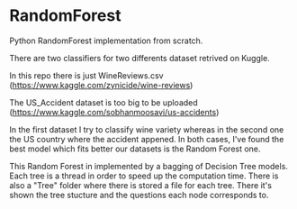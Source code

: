 # RandomForest
Python RandomForest implementation from scratch.

There are two classifiers for two differents dataset retrived on Kuggle.

In this repo there is just WineReviews.csv (https://www.kaggle.com/zynicide/wine-reviews)

The US_Accident dataset is too big to be uploaded (https://www.kaggle.com/sobhanmoosavi/us-accidents)

In the first dataset I try to classify wine variety whereas in the second one the US country where the accident appened.
In both cases, I've found the best model which fits better our datasets is the Random Forest one.

This Random Forest in implemented by a bagging of Decision Tree models. Each tree is a thread in order to speed up the computation time.
There is also a "Tree" folder where there is stored a file for each tree. There it's shown the tree stucture and the questions each node corresponds to.
